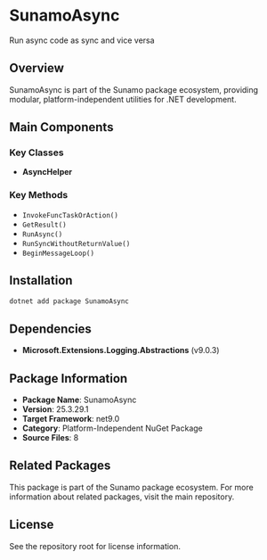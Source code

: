 # SunamoAsync

Run async code as sync and vice versa

## Overview

SunamoAsync is part of the Sunamo package ecosystem, providing modular, platform-independent utilities for .NET development.

## Main Components

### Key Classes

- **AsyncHelper**

### Key Methods

- `InvokeFuncTaskOrAction()`
- `GetResult()`
- `RunAsync()`
- `RunSyncWithoutReturnValue()`
- `BeginMessageLoop()`

## Installation

```bash
dotnet add package SunamoAsync
```

## Dependencies

- **Microsoft.Extensions.Logging.Abstractions** (v9.0.3)

## Package Information

- **Package Name**: SunamoAsync
- **Version**: 25.3.29.1
- **Target Framework**: net9.0
- **Category**: Platform-Independent NuGet Package
- **Source Files**: 8

## Related Packages

This package is part of the Sunamo package ecosystem. For more information about related packages, visit the main repository.

## License

See the repository root for license information.
